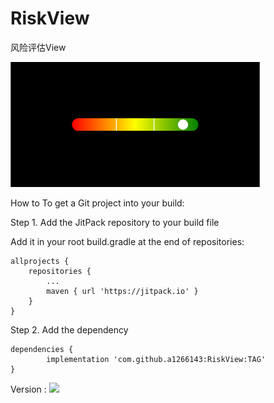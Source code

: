 # RiskView
风险评估View

![image](https://github.com/a1266143/RiskView/blob/master/screenshort.png)

How to
To get a Git project into your build:

Step 1. Add the JitPack repository to your build file

Add it in your root build.gradle at the end of repositories:

	allprojects {
		repositories {
			...
			maven { url 'https://jitpack.io' }
		}
	}
Step 2. Add the dependency

	dependencies {
	        implementation 'com.github.a1266143:RiskView:TAG'
	}

Version : [![](https://jitpack.io/v/a1266143/RiskView.svg)](https://jitpack.io/#a1266143/RiskView)